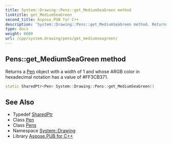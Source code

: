 ```yaml
---
title: System::Drawing::Pens::get_MediumSeaGreen method
linktitle: get_MediumSeaGreen
second_title: Aspose.PUB for C++
description: 'System::Drawing::Pens::get_MediumSeaGreen method. Returns a Pen object with a width of 1 and whose ARGB color in hexadecimal notation has a value of #FF3CB371 in C++.'
type: docs
weight: 8600
url: /cpp/system.drawing/pens/get_mediumseagreen/
---
```

## Pens::get_MediumSeaGreen method


Returns a [Pen](../../pen/) object with a width of 1 and whose ARGB color in hexadecimal notation has a value of #FF3CB371.

```cpp
static SharedPtr<Pen> System::Drawing::Pens::get_MediumSeaGreen()
```

## See Also

* Typedef [SharedPtr](../../../system/sharedptr/)
* Class [Pen](../../pen/)
* Class [Pens](../)
* Namespace [System::Drawing](../../)
* Library [Aspose.PUB for C++](../../../)
